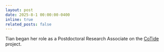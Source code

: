 ```yaml
---
layout: post
date: 2025-8-1 00:00:00-0400
inline: true
related_posts: false
---
```


Tian began her role as a Postdoctoral Research Associate on the [CoTide](https://cotide.ac.uk/) project.
